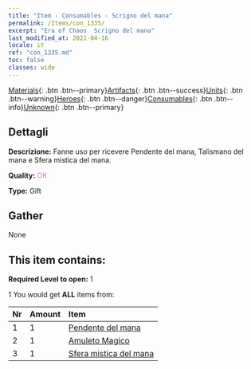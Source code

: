 ```yaml
---
title: "Item - Consumables - Scrigno del mana"
permalink: /Items/con_1335/
excerpt: "Era of Chaos  Scrigno del mana"
last_modified_at: 2021-04-16
locale: it
ref: "con_1335.md"
toc: false
classes: wide
---
```

 [Materials](/it/Items/){: .btn .btn--primary}[Artifacts](/it/Items/Artifacts/){: .btn .btn--success}[Units](/it/Items/Units/){: .btn .btn--warning}[Heroes](/it/Items/Heroes/){: .btn .btn--danger}[Consumables](/it/Items/Consumables/){: .btn .btn--info}[Unknown](/it/Items/Unknown/){: .btn .btn--primary}

## Dettagli
 **Descrizione:** Fanne uso per ricevere Pendente del mana, Talismano del mana e Sfera mistica del mana.

 **Quality:** <span style="color: #DA70D6">OK</span>

 **Type:** Gift

## Gather

  None

## This item contains:

 **Required Level to open:** 1

 1 You would get **ALL** items  from:

  | Nr | Amount |     Item    |
  |:---|:-------|:------------|
  | 1 | 1 | [Pendente del mana](/it/Items/art_112/) |  | 
  | 2 | 1 | [Amuleto Magico](/it/Items/art_113/) |  | 
  | 3 | 1 | [Sfera mistica del mana](/it/Items/art_114/) |  | 
